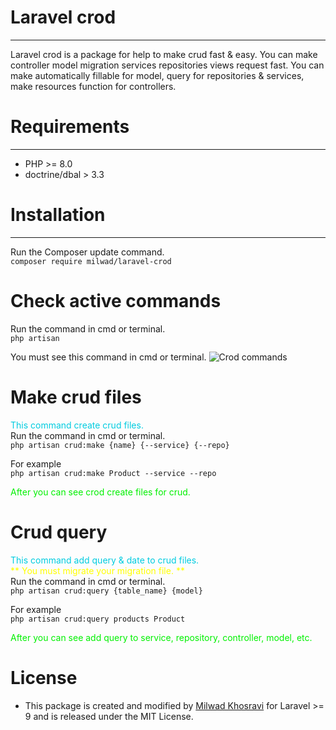 # Laravel crod
***
Laravel crod is a package for help to make crud fast & easy.
You can make controller model migration services repositories views request fast.
You can make automatically fillable for model, query for repositories & services, make resources function for controllers.

# Requirements
***
- PHP >= 8.0
- doctrine/dbal > 3.3

# Installation
***
Run the Composer update command. <br>
``composer require milwad/laravel-crod``

# Check active commands
Run the command in cmd or terminal. <br>
``php artisan``<br>

You must see this command in cmd or terminal.
![Crod commands](https://s6.uupload.ir/files/carbon_(1)_on5l.png "Crod commands")

# Make crud files
<font color="succe">This command create crud files.</font> <br>
Run the command in cmd or terminal. <br>
``php artisan crud:make {name} {--service} {--repo}``<br>

For example <br>
``php artisan crud:make Product --service --repo``<br>

<font color="info">After you can see crod create files for crud.</font>

# Crud query
<font color="succe">This command add query & date to crud files.</font> <br>
<font color="yellow">** You must migrate your migration file. ** </font> <br>
Run the command in cmd or terminal. <br>
``php artisan crud:query {table_name} {model}``<br>

For example <br>
``php artisan crud:query products Product``<br>

<font color="info">After you can see add query to service, repository, controller, model, etc.</font>

# License 
* This package is created and modified by <a href="https://github.com/milwad-dev" target="_blank">Milwad Khosravi</a> for Laravel >= 9 and is released under the MIT License.
